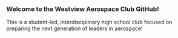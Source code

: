 ### Welcome to the Westview Aerospace Club GitHub!

This is a student-led, interdisciplinary high school club focused on preparing the next generation of leaders in aerospace!
